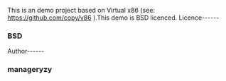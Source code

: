 This is an demo project based on Virtual x86 (see: https://github.com/copy/v86  ).This demo is BSD licenced.
Licence------
### BSD
Author------
### manageryzy